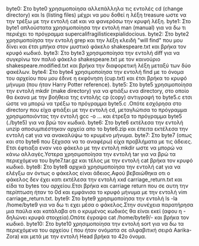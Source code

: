 byte0: Στο byte0 χρησιμοποίησα αλλεπάλληλα τις εντολές cd (change directory) και ls (listing files) μέχρι να μου δοθεί η λέξη treasure ωστε να την τρέξω με την εντολή cat και να φανερόσω την κρυφή λέξη.
byte1: Στο byte1 απλούστατα χρησιμοποίησα την εντολή man (manual) για να δω τι περιέχει το πρόγραμμα supercalifragilisticexpialidocious.
byte2: Στο byte2 χρησιμοποίησα την εντολή grep και την λέξη κλειδή "will find" που μου δίνει και έτσι μπήκα στον μυστικό φάκελο shakespeare.txt και βρήκα τον κρυφό κωδικό.
byte3: Στο byte3 χρησιμοποίησα την εντολή diff για να συγκρίνω τον παλιό φάκελο shakespeare.txt με τον καινούριο shakespeare.modified.txt και βρήκα την διαφορετική λέξη μεταξύ των δύο φακέλων.
byte4: Στο byte4 χρησιμοποίησα την εντολή find με το όνομα του αρχείου που μου έδινε η εκφόνηση (cup.txt) και έτσι βρήκα το κρυφό μήνυμα (που ήταν Harry Potter reference). 
byte5: Στο byte5 χρησιμοποίησα την εντολή mkdir (make directory) για να φτιάξω ενα directory, στο οποίο θα έκανα με την βοήθεια της εντολής cp (copy) αντιγραφή το byte5.c ετσι ώστε να μπορώ να τρέξω το πρόγραμμα byte5.c .Οπότε εσχόρησα στο directory που είχα φτιάξει με την εντολή cd, μεταγλώτισα το πρόγραμμα χρησιμοποιόντας την εντολή gcc -o ... και έτρεξα το πρόγραμμα byte5 (./byte5) για να βρώ τον κωδικό. 
byte6: Στο byte6 εκτέλεσα την εντολή unzip αποσυμπιέστηκαν αρχεία απο το byte6.zip και έπειτα εκτέλεσα την εντολή cat για να ανακαλύψω το κρυμένο μήνυμα.
byte7: Στο byte7 (οπως και στο byte6 που ξέχασα να το αναφέρω) είχα προβλήματα με τις άδειες. Ετσι έφτιαξα εναν νεο φάκελο με την εντολή mkdir ωστε να μπορώ να κάνω αλλαγές.Υστερα χρησιμοποίησα την εντολή tar για να βρώ τα περιεχόμενα του byte7.tar.gz και τέλος με την εντολή cat βρήκα τον κρυφό κωδικό.
byte8: Στο byte8 αρχικά χρησιμοποίησα την εντολή cat για να ελέγξω αν όντως ο φάκελος είναι άδειος.Αφού βεβαιώθηκα οτι ο φάκελος δεν έχει κατι εκτέλεσα την εντολή xxd carriage_return.txt και είδα τα bytes του αρχείου.Ετσι βρήκα και carriage return που σε αυτη την περίπτωση ήταν το 0d και εμφάνισα το κρυφό μήνυμα με την εντολή vim carriage_return.txt.
byte9: Στο byte9 χρησιμοποίησα την εντολή ls -la /home/byte9 για να δω τι εχει μέσα ο φάκελος.Στην συνέχεια παρατήρησα μια παύλα και κατάλαβα οτι ο κρυμένος κωδικός θα είναι εκεί (αφου η - δηλώνει κρυφά στοιχεία).Οπότε έγραψα cat /home/byte9/- και βρήκα τον κωδικό.
byte10: Στο byte10 χρησιμοποίησα την εντολή sort για να δω τα περιεχόμενα του αρχείου ( που ήταν ονόματα σε αλφαβιτική σειρά Aarika-Zora) και μετά με την εντολή Head βρήκα το 42ο όνομα.
